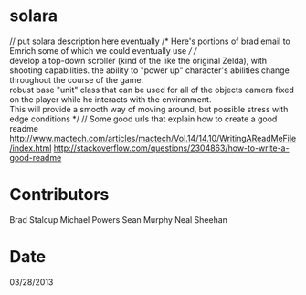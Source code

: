 solara
======
// put solara description here eventually
/*
Here's portions of brad email to Emrich
some of which we could eventually use
*/
/*   
develop a top-down scroller 
(kind of the like the original Zelda), with shooting capabilities. 
the ability to "power up" 
character's abilities change throughout the course of the game.  
robust base "unit" class that can be used for all of the objects
camera fixed on the player while he interacts with the environment.  
This will provide a smooth way of moving around, but possible stress with edge conditions
*/
// Some good urls that explain how to create a good readme
http://www.mactech.com/articles/mactech/Vol.14/14.10/WritingAReadMeFile/index.html
http://stackoverflow.com/questions/2304863/how-to-write-a-good-readme

Contributors
======
Brad Stalcup
Michael Powers
Sean Murphy
Neal Sheehan

Date
======
03/28/2013
